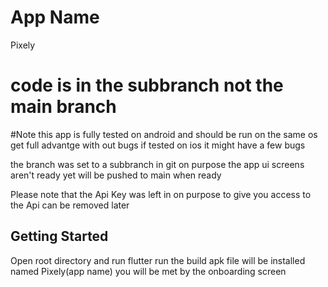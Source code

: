 # App Name
Pixely

# code is in the subbranch not the main branch

#Note 
this app is fully tested on android and should be run on
the same os get full advantge with out bugs
if tested on ios it might have a few bugs 

the branch was set to a subbranch in git on purpose 
the app ui screens aren't ready yet will be pushed to main when ready 

Please note that the Api Key was left in on purpose to give you access to the Api 
can be removed later 

## Getting Started
Open root directory and run flutter run
the build apk file will be installed 
named Pixely(app name)
you will be met by the onboarding screen 



